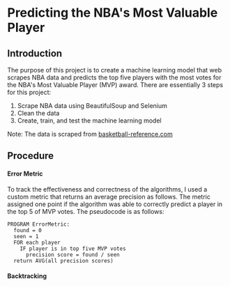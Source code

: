 # Predicting the NBA's Most Valuable Player
## Introduction
The purpose of this project is to create a machine learning model that web scrapes NBA data and predicts the top five players with the most votes for the NBA's Most Valuable Player (MVP) award. There are essentially 3 steps for this project:
1. Scrape NBA data using BeautifulSoup and Selenium
2. Clean the data
3. Create, train, and test the machine learning model

Note: The data is scraped from [basketball-reference.com](https://www.basketball-reference.com "Title")

## Procedure
#### Error Metric
To track the effectiveness and correctness of the algorithms, I used a custom metric that returns an average precision as follows. The metric assigned one point if the algorithm was able to correctly predict a player in the top 5 of MVP votes. The pseudocode is as follows:
```
PROGRAM ErrorMetric:
  found = 0
  seen = 1
  FOR each player
    IF player is in top five MVP votes
      precision score = found / seen
  return AVG(all precision scores)
```

#### Backtracking
